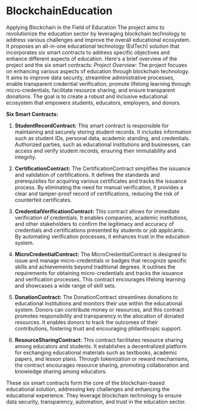 # BlockchainEducation
Applying Blockchain in the Field of Education
The project aims to revolutionize the education sector by leveraging blockchain technology to address various challenges and improve the overall educational ecosystem. It proposes an all-in-one educational technology (EdTech) solution that incorporates six smart contracts to address specific objectives and enhance different aspects of education. Here's a brief overview of the project and the six smart contracts:
*Project Overview:*
The project focuses on enhancing various aspects of education through blockchain technology. It aims to improve data security, streamline administrative processes, enable transparent credential verification, promote lifelong learning through micro-credentials, facilitate resource sharing, and ensure transparent donations. The goal is to create a robust and inclusive educational ecosystem that empowers students, educators, employers, and donors.

**Six Smart Contracts:**

1. **StudentRecordContract:** This smart contract is responsible for maintaining and securely storing student records. It includes information such as student IDs, personal data, academic standing, and credentials. Authorized parties, such as educational institutions and businesses, can access and verify student records, ensuring their immutability and integrity.

2. **CertificationContract:** The CertificationContract simplifies the issuance and validation of certifications. It defines the standards and prerequisites for acquiring various certificates and tracks the issuance process. By eliminating the need for manual verification, it provides a clear and tamper-proof record of certifications, reducing the risk of counterfeit certificates.

3. **CredentialVerificationContract:** This contract allows for immediate verification of credentials. It enables companies, academic institutions, and other stakeholders to confirm the legitimacy and accuracy of credentials and certifications presented by students or job applicants. By automating verification processes, it enhances trust in the education system.

4. **MicroCredentialContract:** The MicroCredentialContract is designed to issue and manage micro-credentials or badges that recognize specific skills and achievements beyond traditional degrees. It outlines the requirements for obtaining micro-credentials and tracks the issuance and verification processes. This contract encourages lifelong learning and showcases a wide range of skill sets.

5. **DonationContract:** The DonationContract streamlines donations to educational institutions and monitors their use within the educational system. Donors can contribute money or resources, and this contract promotes responsibility and transparency in the allocation of donated resources. It enables donors to track the outcomes of their contributions, fostering trust and encouraging philanthropic support.

6. **ResourceSharingContract:** This contract facilitates resource sharing among educators and students. It establishes a decentralized platform for exchanging educational materials such as textbooks, academic papers, and lesson plans. Through tokenization or reward mechanisms, the contract encourages resource sharing, promoting collaboration and knowledge sharing among educators.

These six smart contracts form the core of the blockchain-based educational solution, addressing key challenges and enhancing the educational experience. They leverage blockchain technology to ensure data security, transparency, automation, and trust in the education sector.
